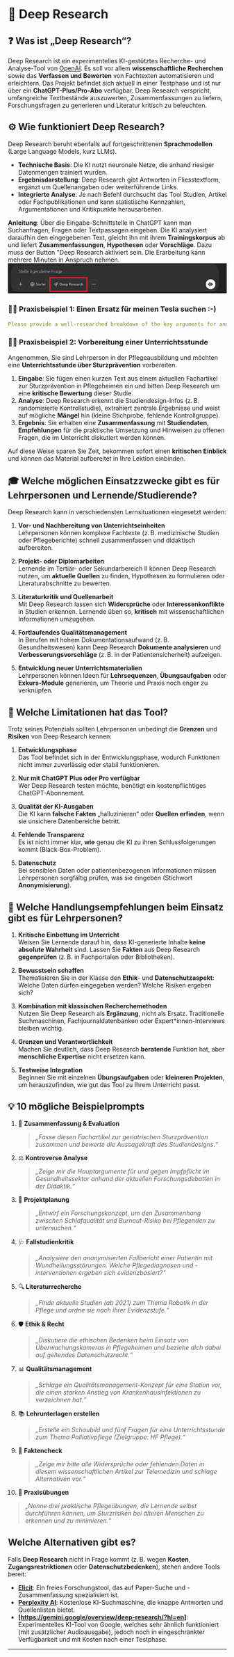 # 🧠 Deep Research

## ❓ Was ist „Deep Research“?

Deep Research ist ein experimentelles KI-gestütztes Recherche- und Analyse-Tool von [OpenAI](https://openai.com/). Es soll vor allem **wissenschaftliche Recherchen** sowie das **Verfassen und Bewerten** von Fachtexten automatisieren und erleichtern. Das Projekt befindet sich aktuell in einer Testphase und ist nur über ein **ChatGPT-Plus/Pro-Abo** verfügbar. Deep Research verspricht, umfangreiche Textbestände auszuwerten, Zusammenfassungen zu liefern, Forschungsfragen zu generieren und Literatur kritisch zu beleuchten.

## ⚙️ Wie funktioniert Deep Research?

Deep Research beruht ebenfalls auf fortgeschrittenen **Sprachmodellen** (Large Language Models, kurz LLMs). 
- **Technische Basis**: Die KI nutzt neuronale Netze, die anhand riesiger Datenmengen trainiert wurden.  
- **Ergebnisdarstellung**: Deep Research gibt Antworten in Fliesstextform, ergänzt um Quellenangaben oder weiterführende Links.  
- **Integrierte Analyse**: Je nach Befehl durchsucht das Tool Studien, Artikel oder Fachpublikationen und kann statistische Kennzahlen, Argumentationen und Kritikpunkte herausarbeiten.  

**Anleitung**: Über die Eingabe-Schnittstelle in ChatGPT kann man Suchanfragen, Fragen oder Textpassagen eingeben. Die KI analysiert daraufhin den eingegebenen Text, gleicht ihn mit ihrem **Trainingskorpus** ab und liefert **Zusammenfassungen**, **Hypothesen** oder **Vorschläge**. Dazu muss der Button "Deep Research aktiviert sein. Die Erarbeitung kann mehrere Minuten in Anspruch nehmen. 
![Deep Research Illustration](assets/Deepresearch.png)


### 🧑‍🏫 Praxisbeispiel 1: Einen Ersatz für meinen Tesla suchen :-)

```yaml I’m considering buying a car in Switzerland and weighing the pros and cons of purchasing new versus used. I’ve heard that new cars lose value quickly, but I’m unsure if this is always the case or just a common misconception. I want to explore different perspectives on this decision, particularly from people with strong economic reasoning.
Please provide a well-researched breakdown of the key arguments for and against buying a new car versus a used car. Include insights from economic principles such as depreciation, total cost of ownership, financing, insurance, and long-term value. If there are notable trends or studies on this topic, summarize them as well. In German.
```

### 🧑‍🏫 Praxisbeispiel 2: Vorbereitung einer Unterrichtsstunde

Angenommen, Sie sind Lehrperson in der Pflegeausbildung und möchten eine **Unterrichtsstunde über Sturzprävention** vorbereiten.  
1. **Eingabe**: Sie fügen einen kurzen Text aus einem aktuellen Fachartikel zur Sturzprävention in Pflegeheimen ein und bitten Deep Research um eine **kritische Bewertung** dieser Studie.  
2. **Analyse**: Deep Research erkennt die Studiendesign-Infos (z. B. randomisierte Kontrollstudie), extrahiert zentrale Ergebnisse und weist auf mögliche **Mängel** hin (kleine Stichprobe, fehlende Kontrollgruppe).  
3. **Ergebnis**: Sie erhalten eine **Zusammenfassung** mit **Studiendaten**, **Empfehlungen** für die praktische Umsetzung und Hinweisen zu offenen Fragen, die im Unterricht diskutiert werden können.

Auf diese Weise sparen Sie Zeit, bekommen sofort einen **kritischen Einblick** und können das Material aufbereitet in Ihre Lektion einbinden.

## 🎓 Welche möglichen Einsatzzwecke gibt es für Lehrpersonen und Lernende/Studierende?

Deep Research kann in verschiedensten Lernsituationen eingesetzt werden:

1. **Vor- und Nachbereitung von Unterrichtseinheiten**  
   Lehrpersonen können komplexe Fachtexte (z. B. medizinische Studien oder Pflegeberichte) schnell zusammenfassen und didaktisch aufbereiten.

2. **Projekt- oder Diplomarbeiten**  
   Lernende im Tertiär- oder Sekundarbereich II können Deep Research nutzen, um **aktuelle Quellen** zu finden, Hypothesen zu formulieren oder Literaturabschnitte zu bewerten.

3. **Literaturkritik und Quellenarbeit**  
   Mit Deep Research lassen sich **Widersprüche** oder **Interessenkonflikte** in Studien erkennen. Lernende üben so, **kritisch** mit wissenschaftlichen Informationen umzugehen.

4. **Fortlaufendes Qualitätsmanagement**  
   In Berufen mit hohem Dokumentationsaufwand (z. B. Gesundheitswesen) kann Deep Research **Dokumente analysieren** und **Verbesserungsvorschläge** (z. B. in der Patientensicherheit) aufzeigen.

5. **Entwicklung neuer Unterrichtsmaterialien**  
   Lehrpersonen können Ideen für **Lehrsequenzen**, **Übungsaufgaben** oder **Exkurs-Module** generieren, um Theorie und Praxis noch enger zu verknüpfen.

## 🚧 Welche Limitationen hat das Tool?

Trotz seines Potenzials sollten Lehrpersonen unbedingt die **Grenzen** und **Risiken** von Deep Research kennen:

1. **Entwicklungsphase**  
   Das Tool befindet sich in der Entwicklungsphase, wodurch Funktionen nicht immer zuverlässig oder stabil funktionieren.

2. **Nur mit ChatGPT Plus oder Pro verfügbar**  
   Wer Deep Research testen möchte, benötigt ein kostenpflichtiges ChatGPT-Abonnement.

3. **Qualität der KI-Ausgaben**  
   Die KI kann **falsche Fakten** „halluzinieren“ oder **Quellen erfinden**, wenn sie unsichere Datenbereiche betritt. 

4. **Fehlende Transparenz**  
   Es ist nicht immer klar, **wie** genau die KI zu ihren Schlussfolgerungen kommt (Black-Box-Problem).

5. **Datenschutz**  
   Bei sensiblen Daten oder patientenbezogenen Informationen müssen Lehrpersonen sorgfältig prüfen, was sie eingeben (Stichwort **Anonymisierung**).

## 🧭 Welche Handlungsempfehlungen beim Einsatz gibt es für Lehrpersonen?

1. **Kritische Einbettung im Unterricht**  
   Weisen Sie Lernende darauf hin, dass KI-generierte Inhalte **keine absolute Wahrheit** sind. Lassen Sie **Fakten** aus Deep Research **gegenprüfen** (z. B. in Fachportalen oder Bibliotheken).

2. **Bewusstsein schaffen**  
   Thematisieren Sie in der Klasse den **Ethik**- und **Datenschutzaspekt**: Welche Daten dürfen eingegeben werden? Welche Risiken ergeben sich?

3. **Kombination mit klassischen Recherchemethoden**  
   Nutzen Sie Deep Research als **Ergänzung**, nicht als Ersatz. Traditionelle Suchmaschinen, Fachjournaldatenbanken oder Expert*innen-Interviews bleiben wichtig.

4. **Grenzen und Verantwortlichkeit**  
   Machen Sie deutlich, dass Deep Research **beratende** Funktion hat, aber **menschliche Expertise** nicht ersetzen kann. 

5. **Testweise Integration**  
   Beginnen Sie mit einzelnen **Übungsaufgaben** oder **kleineren Projekten**, um herauszufinden, wie gut das Tool zu Ihrem Unterricht passt.

## 💡 10 mögliche Beispielprompts

1. 🧪 **Zusammenfassung & Evaluation**  
   > *„Fasse diesen Fachartikel zur geriatrischen Sturzprävention zusammen und bewerte die Aussagekraft des Studiendesigns.“*

2. ⚖️ **Kontroverse Analyse**  
   > *„Zeige mir die Hauptargumente für und gegen Impfpflicht im Gesundheitssektor anhand der aktuellen Forschungsdebatten in der Didaktik.“*

3. 🧾 **Projektplanung**  
   > *„Entwirf ein Forschungskonzept, um den Zusammenhang zwischen Schlafqualität und Burnout-Risiko bei Pflegenden zu untersuchen.“*

4. 🩺 **Fallstudienkritik**  
   > *„Analysiere den anonymisierten Fallbericht einer Patientin mit Wundheilungsstörungen. Welche Pflegediagnosen und -interventionen ergeben sich evidenzbasiert?“*

5. 🔍 **Literaturrecherche**  
   > *„Finde aktuelle Studien (ab 2021) zum Thema Robotik in der Pflege und ordne sie nach ihrer Evidenzstufe.“*

6. 🛡️ **Ethik & Recht**  
   > *„Diskutiere die ethischen Bedenken beim Einsatz von Überwachungskameras in Pflegeheimen und beziehe dich dabei auf geltendes Datenschutzrecht.“*

7. 📊 **Qualitätsmanagement**  
   > *„Schlage ein Qualitätsmanagement-Konzept für eine Station vor, die einen starken Anstieg von Krankenhausinfektionen zu verzeichnen hat.“*

8. 📚 **Lehrunterlagen erstellen**  
   > *„Erstelle ein Schaubild und fünf Fragen für eine Unterrichtsstunde zum Thema Palliativpflege (Zielgruppe: HF Pflege).“*

9. 🧯 **Faktencheck**  
   > *„Zeige mir bitte alle Widersprüche oder fehlenden Daten in diesem wissenschaftlichen Artikel zur Telemedizin und schlage Alternativen vor.“*

10. 🏃 **Praxisübungen**  
   > *„Nenne drei praktische Pflegeübungen, die Lernende selbst durchführen können, um Sturzrisiken bei älteren Menschen zu erkennen und zu minimieren.“*

## Welche Alternativen gibt es?

Falls **Deep Research** nicht in Frage kommt (z. B. wegen **Kosten**, **Zugangsrestriktionen** oder **Datenschutzbedenken**), stehen andere Tools bereit:

- **[Elicit](https://elicit.org/)**: Ein freies Forschungstool, das auf Paper-Suche und -Zusammenfassung spezialisiert ist.  
- **[Perplexity AI](https://www.perplexity.ai/)**: Kostenlose KI-Suchmaschine, die knappe Antworten und Quellenlisten bietet.  
- **[https://gemini.google/overview/deep-research/?hl=en]**: Experimentelles KI-Tool von Google, welches sehr ähnlich funktioniert (mit zusätzlicher Audioausgabe), jedoch noch in eingeschränkter Verfügbarkeit und mit Kosten nach einer Testphase.  

---


